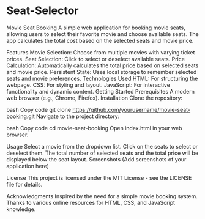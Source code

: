 # Seat-Selector
Movie Seat Booking
A simple web application for booking movie seats, allowing users to select their favorite movie and choose available seats. The app calculates the total cost based on the selected seats and movie price.

Features
Movie Selection: Choose from multiple movies with varying ticket prices.
Seat Selection: Click to select or deselect available seats.
Price Calculation: Automatically calculates the total price based on selected seats and movie price.
Persistent State: Uses local storage to remember selected seats and movie preferences.
Technologies Used
HTML: For structuring the webpage.
CSS: For styling and layout.
JavaScript: For interactive functionality and dynamic content.
Getting Started
Prerequisites
A modern web browser (e.g., Chrome, Firefox).
Installation
Clone the repository:

bash
Copy code
git clone https://github.com/yourusername/movie-seat-booking.git
Navigate to the project directory:

bash
Copy code
cd movie-seat-booking
Open index.html in your web browser.

Usage
Select a movie from the dropdown list.
Click on the seats to select or deselect them.
The total number of selected seats and the total price will be displayed below the seat layout.
Screenshots
(Add screenshots of your application here)

License
This project is licensed under the MIT License - see the LICENSE file for details.

Acknowledgments
Inspired by the need for a simple movie booking system.
Thanks to various online resources for HTML, CSS, and JavaScript knowledge.
